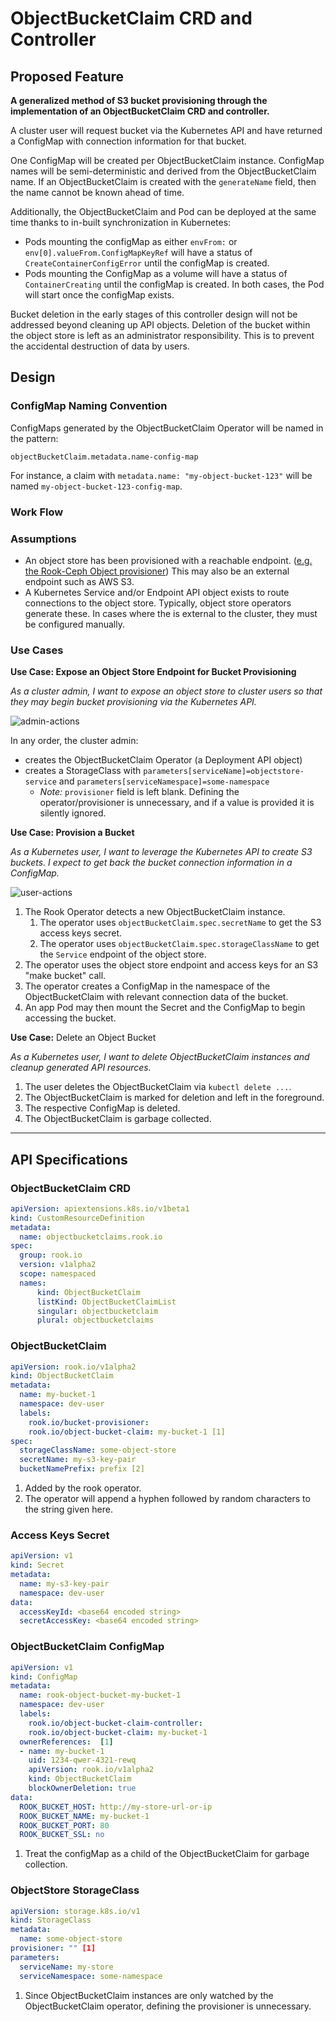 # ObjectBucketClaim CRD and Controller

## Proposed Feature

**A generalized method of S3 bucket provisioning through the implementation of an ObjectBucketClaim CRD and controller.** 

A cluster user will request bucket via the Kubernetes API and have returned a ConfigMap with connection information for that bucket.  

One ConfigMap will be created per ObjectBucketClaim instance.  ConfigMap names will be semi-deterministic and derived from the ObjectBucketClaim name.  If an ObjectBucketClaim is created with the `generateName` field, then the name cannot be known ahead of time.

Additionally, the ObjectBucketClaim and Pod can be deployed at the same time thanks to in-built synchronization in Kubernetes: 
- Pods mounting the configMap as either `envFrom:` or `env[0].valueFrom.ConfigMapKeyRef` will have a status of `CreateContainerConfigError` until the configMap is created.
- Pods mounting the ConfigMap as a volume will have a status of `ContainerCreating` until the configMap is created. In both cases, the Pod will start once the configMap exists.

Bucket deletion in the early stages of this controller design will not be addressed beyond cleaning up API objects.  Deletion of the bucket within the object store is left as an administrator responsibility.  This is to prevent the accidental destruction of data by users.

## Design

### ConfigMap Naming Convention

ConfigMaps generated by the ObjectBucketClaim Operator will be named in the pattern:

    objectBucketClaim.metadata.name-config-map

For instance, a claim with `metadata.name: "my-object-bucket-123"` will be named `my-object-bucket-123-config-map`.

### Work Flow

### Assumptions

- An object store has been provisioned with a reachable endpoint.  ([e.g. the Rook-Ceph Object provisioner](https://rook.github.io/docs/rook/master/ceph-object.html)) This may also be an external endpoint such as AWS S3.
- A Kubernetes Service and/or Endpoint API object exists to route connections to the object store.  Typically, object store operators generate these. In cases where the is external to the cluster, they must be configured manually.

### Use Cases

**Use Case: Expose an Object Store Endpoint for Bucket Provisioning**

_As a cluster admin, I want to expose an object store to cluster users so that they may begin bucket provisioning via the Kubernetes API._

![admin-actions](./obc-admin.png)

In any order, the cluster admin: 

- creates the ObjectBucketClaim Operator (a Deployment API object)
- creates a StorageClass with `parameters[serviceName]=objectstore-service` and `parameters[serviceNamespace]=some-namespace`
  - _Note:_ `provisioner` field is left blank.  Defining the operator/provisioner is unnecessary, and if a value is provided it is silently ignored. 

**Use Case: Provision a Bucket** 

_As a Kubernetes user, I want to leverage the Kubernetes API to create S3 buckets. I expect to get back the bucket connection information in a ConfigMap._
 
![user-actions](./obc-user.png)

1. The Rook Operator detects a new ObjectBucketClaim instance.  
    1. The operator uses `objectBucketClaim.spec.secretName` to get the S3 access keys secret.  
    1. The operator uses `objectBucketClaim.spec.storageClassName` to get the `Service` endpoint of the object store.
1. The operator uses the object store endpoint and access keys for an S3 "make bucket" call.
1. The operator creates a ConfigMap in the namespace of the ObjectBucketClaim with relevant connection data of the bucket.
1. An app Pod may then mount the Secret and the ConfigMap to begin accessing the bucket. 

**Use Case:** Delete an Object Bucket

_As a Kubernetes user, I want to delete ObjectBucketClaim instances and cleanup generated API resources._

1. The user deletes the ObjectBucketClaim via `kubectl delete ...`.
1. The ObjectBucketClaim is marked for deletion and left in the foreground.
1. The respective ConfigMap is deleted.
1. The ObjectBucketClaim is garbage collected.

---

## API Specifications

### ObjectBucketClaim CRD

```yaml
apiVersion: apiextensions.k8s.io/v1beta1 
kind: CustomResourceDefinition
metadata:
  name: objectbucketclaims.rook.io
spec:
  group: rook.io
  version: v1alpha2
  scope: namespaced
  names:
      kind: ObjectBucketClaim
      listKind: ObjectBucketClaimList
      singular: objectbucketclaim
      plural: objectbucketclaims
```

### ObjectBucketClaim

```yaml
apiVersion: rook.io/v1alpha2
kind: ObjectBucketClaim
metadata:
  name: my-bucket-1
  namespace: dev-user
  labels:
    rook.io/bucket-provisioner:
    rook.io/object-bucket-claim: my-bucket-1 [1]
spec:
  storageClassName: some-object-store
  secretName: my-s3-key-pair
  bucketNamePrefix: prefix [2]
```

1. Added by the rook operator.
1. The operator will append a hyphen followed by random characters to the string given here.

### Access Keys Secret  
  
```yaml
apiVersion: v1
kind: Secret
metadata:
  name: my-s3-key-pair
  namespace: dev-user
data:
  accessKeyId: <base64 encoded string>
  secretAccessKey: <base64 encoded string>
```

### ObjectBucketClaim ConfigMap

```yaml
apiVersion: v1
kind: ConfigMap
metadata:
  name: rook-object-bucket-my-bucket-1
  namespace: dev-user
  labels:
    rook.io/object-bucket-claim-controller:
    rook.io/object-bucket-claim: my-bucket-1
  ownerReferences:  [1]
  - name: my-bucket-1
    uid: 1234-qwer-4321-rewq
    apiVersion: rook.io/v1alpha2
    kind: ObjectBucketClaim
    blockOwnerDeletion: true 
data:
  ROOK_BUCKET_HOST: http://my-store-url-or-ip
  ROOK_BUCKET_NAME: my-bucket-1
  ROOK_BUCKET_PORT: 80
  ROOK_BUCKET_SSL: no
```

1. Treat the configMap as a child of the ObjectBucketClaim for garbage collection.

### ObjectStore StorageClass

```yaml
apiVersion: storage.k8s.io/v1
kind: StorageClass
metadata:
  name: some-object-store
provisioner: "" [1]
parameters:
  serviceName: my-store
  serviceNamespace: some-namespace
```

1. Since ObjectBucketClaim instances are only watched by the ObjectBucketClaim operator, defining the provisioner is unnecessary.
